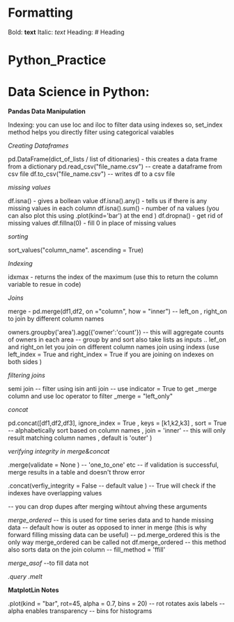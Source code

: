
# Formatting 

Bold: **text**
Italic: *text*
Heading: # Heading

# Python_Practice


# Data Science in Python:

**Pandas Data Manipulation**  

Indexing: you can use loc and iloc to filter data using indexes 
so, set_index method helps you directly filter using categorical vaiables 

*Creating Dataframes*

pd.DataFrame(dict_of_lists / list of ditionaries) - this creates a data frame from a dictionary 
pd.read_csv("file_name.csv") -- create a dataframe from csv file 
df.to_csv("file_name.csv")  -- writes df to a csv file 

*missing values*

df.isna() - gives a bollean value 
df.isna().any() - tells us if there is any missing values in each column 
df.isna().sum() - number of na values (you can also plot this using .plot(kind='bar') at the end )
df.dropna() - get rid of missing values 
df.fillna(0) - fill 0 in place of missing values  

*sorting*

sort_values("column_name". ascending = True)

*Indexing*

idxmax - returns the index of the maximum (use this to return the column variable to resue in code)

*Joins* 

merge - pd.merge(df1,df2, on ="column", how = "inner")
-- left_on , right_on to join by different column names 

owners.groupby('area').agg({'owner':'count'}) -- this will aggregate counts of owners in each area 
                                    -- group by and sort also take lists as inputs .. 
lef_on and right_on let you join on different column names 
join using indexs (use left_index = True and right_index = True if you are joining on indexes on both sides )

*filtering joins*

semi join -- filter using isin 
anti join -- use indicator = True to get _merge column and use loc operator to filter _merge = "left_only" 

*concat*

pd.concat([df1,df2,df3], ignore_index = True
, keys = [k1,k2,k3]
, sort = True -- alphabetically sort based on column names 
, join = 'inner' -- this will only result matching column names , default is 'outer'
)

*verifying integrity in merge&concat*

.merge(validate = None ) -- 'one_to_one' etc 
-- if validation is successful, merge results in a table and doesn't throw error 

.concat(verfiy_integrity = False -- default value ) -- True will check if the indexes have overlapping values 

-- you can drop dupes after merging wihtout ahving these arguments 

*merge_ordered* 
-- this is used for time series data and to hande missing data 
-- default how is outer as opposed to inner in merge (this is why forward filling missing data can be useful)
-- pd.merge_ordered this is the only way merge_ordered can be called not df.merge_ordered 
-- this method also sorts data on the join column 
-- fill_method = 'ffill'

*merge_asof* 
--to fill data not 

*.query* 
*.melt* 

**MatplotLin Notes** 

.plot(kind = "bar", rot=45, alpha = 0.7, bins = 20) 
-- rot rotates axis labels 
-- alpha enables transparency 
-- bins for histograms 








